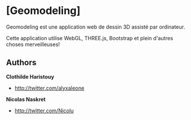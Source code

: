 # [Geomodeling]

Geomodeling est une application web de dessin 3D assisté par ordinateur.

Cette application utilise WebGL, THREE.js, Bootstrap et plein d'autres choses merveilleuses!

## Authors

**Clothilde Haristouy**

+ <http://twitter.com/alyxaleone>

**Nicolas Naskret**

+ <http://twitter.com/Nicolu>
